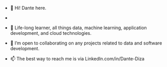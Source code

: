 - 👋 Hi! Dante here.
- 
- 👀 Life-long learner, all things data, machine learning, application development, and cloud technologies.
 
- 💞️ I’m open to collaborating on any projects related to data and software development.
- 📫 The best way to reach me is via LinkedIn.com/in/Dante-Diza

<!---
ddiza/ddiza is a ✨ special ✨ repository because its `README.md` (this file) appears on your GitHub profile.
You can click the Preview link to take a look at your changes.
--->

